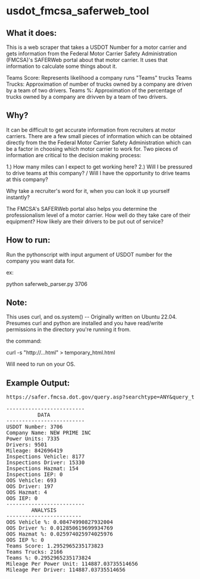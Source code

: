 # usdot_fmcsa_saferweb_tool

## What it does:
This is a web scraper that takes a USDOT Number for a motor carrier and gets information from the Federal Motor Carrier Safety Administration (FMCSA)'s SAFERWeb portal about that motor carrier. It uses that information to calculate some things about it.

Teams Score: Represents likelihood a company runs "Teams" trucks
Teams Trucks: Approximation of number of trucks owned by a company are driven by a team of two drivers.
Teams %: Approximation of the percentage of trucks owned by a company are drivven by a team of two drivers.

## Why?
It can be difficult to get accurate information from recruiters at motor carriers. There are a few small pieces of information which can be obtained directly from the the Federal Motor Carrier Safety Administration which can be a factor in choosing which motor carrier to work for. Two pieces of information are critical to the decision making process:

1.) How many miles can I expect to get working here?
2.) Will I be pressured to drive teams at this company? / Will I have the opportunity to drive teams at this company?

Why take a recruiter's word for it, when you can look it up yourself instantly?

The FMCSA's SAFERWeb portal also helps you determine the professionalism level of a motor carrier. How well do they take care of their equipment? How likely are their drivers to be put out of service?

## How to run:

Run the pythonscript with input argument of USDOT number for the company you want data for.

ex:

python saferweb_parser.py 3706

## Note:

This uses curl, and os.system() -- Originally written on Ubuntu 22.04. Presumes curl and python are installed and you have read/write permissions in the directory you're running it from.

the command: 
  
  curl -s "http://...html" > temporary_html.html
  
 Will need to run on your OS.
  

## Example Output:

<pre>
https://safer.fmcsa.dot.gov/query.asp?searchtype=ANY&query_type=queryCarrierSnapshot&query_param=USDOT&query_string=3706

-------------------------
          DATA
-------------------------
USDOT Number: 3706
Company Name: NEW PRIME INC
Power Units: 7335
Drivers: 9501
Mileage: 842696419
Inspections Vehicle: 8177
Inspections Driver: 15330
Inspections Hazmat: 154
Inspections IEP: 0
OOS Vehicle: 693
OOS Driver: 197
OOS Hazmat: 4
OOS IEP: 0
-------------------------
        ANALYSIS
------------------------
OOS Vehicle %: 0.08474990827932004
OOS Driver %: 0.012850619699934769
OOS Hazmat %: 0.025974025974025976
OOS IEP %: 0
Teams Score: 1.2952965235173823
Teams Trucks: 2166
Teams %: 0.2952965235173824
Mileage Per Power Unit: 114887.03735514656
Mileage Per Driver: 114887.03735514656
</pre>

